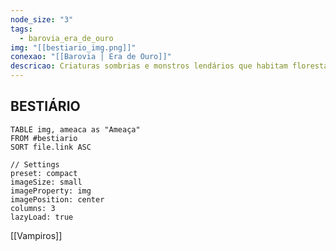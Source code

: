```yaml
---
node_size: "3"
tags:
  - barovia_era_de_ouro
img: "[[bestiario_img.png]]"
conexao: "[[Barovia │ Era de Ouro]]"
descricao: Criaturas sombrias e monstros lendários que habitam florestas, ruínas e pesadelos.
---
```

<div class="campaign-title">
  <h2>BESTIÁRIO</h2>
</div>

```datacards
TABLE img, ameaca as "Ameaça"
FROM #bestiario
SORT file.link ASC

// Settings
preset: compact
imageSize: small
imageProperty: img
imagePosition: center
columns: 3
lazyLoad: true

```

[[Vampiros]]